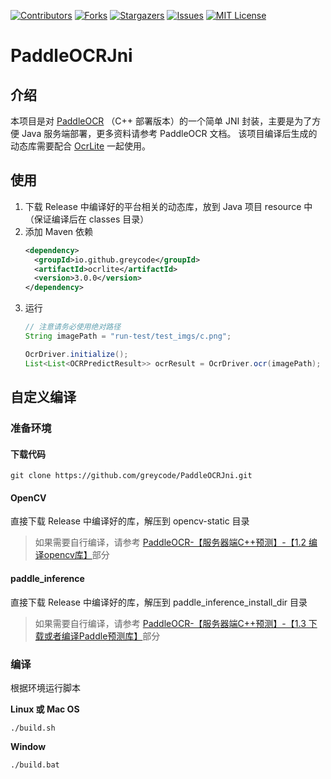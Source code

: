 <!-- PROJECT SHIELDS -->

[![Contributors][contributors-shield]][contributors-url]
[![Forks][forks-shield]][forks-url]
[![Stargazers][stars-shield]][stars-url]
[![Issues][issues-shield]][issues-url]
[![MIT License][license-shield]][license-url]

# PaddleOCRJni

## 介绍

本项目是对 [PaddleOCR](https://github.com/PaddlePaddle/PaddleOCR/tree/release/2.5/deploy/cpp_infer) （C++ 部署版本）的一个简单 JNI 封装，主要是为了方便 Java 服务端部署，更多资料请参考 PaddleOCR 文档。
该项目编译后生成的动态库需要配合 [OcrLite](https://github.com/greycode/ocrlite) 一起使用。


## 使用

 1. 下载 Release 中编译好的平台相关的动态库，放到 Java 项目 resource 中（保证编译后在 classes 目录）
 2. 添加 Maven 依赖
    ```xml
    <dependency>
      <groupId>io.github.greycode</groupId>
      <artifactId>ocrlite</artifactId>
      <version>3.0.0</version>
    </dependency>
    ```
 3. 运行
    ```java
    // 注意请务必使用绝对路径
    String imagePath = "run-test/test_imgs/c.png";

    OcrDriver.initialize();
    List<List<OCRPredictResult>> ocrResult = OcrDriver.ocr(imagePath);
    ```

## 自定义编译

### 准备环境

#### 下载代码

```shell
git clone https://github.com/greycode/PaddleOCRJni.git
```

#### OpenCV

直接下载 Release 中编译好的库，解压到 opencv-static 目录

> 如果需要自行编译，请参考 [PaddleOCR-【服务器端C++预测】-【1.2 编译opencv库】](https://github.com/PaddlePaddle/PaddleOCR/blob/release/2.5/deploy/cpp_infer/readme_ch.md#12)部分

#### paddle_inference

直接下载 Release 中编译好的库，解压到 paddle_inference_install_dir 目录

> 如果需要自行编译，请参考 [PaddleOCR-【服务器端C++预测】-【1.3 下载或者编译Paddle预测库】](https://github.com/PaddlePaddle/PaddleOCR/blob/release/2.5/deploy/cpp_infer/readme_ch.md#13)部分

### 编译

根据环境运行脚本

**Linux 或 Mac OS**
```shell
./build.sh
```

**Window**

```shell
./build.bat
```

<!-- MARKDOWN LINKS & IMAGES -->
<!-- https://www.markdownguide.org/basic-syntax/#reference-style-links -->
[contributors-shield]: https://img.shields.io/github/contributors/greycode/ocrlite.svg?style=for-the-badge
[contributors-url]: https://github.com/greycode/ocrlite/graphs/contributors
[forks-shield]: https://img.shields.io/github/forks/greycode/ocrlite.svg?style=for-the-badge
[forks-url]: https://github.com/greycode/ocrlite/network/members
[stars-shield]: https://img.shields.io/github/stars/greycode/ocrlite.svg?style=for-the-badge
[stars-url]: https://github.com/greycode/ocrlite/stargazers
[issues-shield]: https://img.shields.io/github/issues/greycode/ocrlite.svg?style=for-the-badge
[issues-url]: https://github.com/greycode/ocrlite/issues
[license-shield]: https://img.shields.io/github/license/greycode/ocrlite.svg?style=for-the-badge
[license-url]: https://github.com/greycode/ocrlite/blob/master/LICENSE
